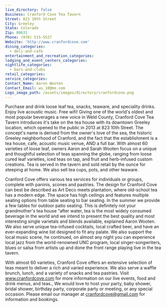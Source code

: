 ```yaml
---
live_directory: false
Business: Cranford Cove Tea Tavern
Street: 823 10th Street
City: Greeley
State: Colorado
Zip: 80631
Phone: (970) 515-5527
Website: 'http://www.cranfordcove.com'
dining_categories:
  - deli-and-cafe
entertainment_and_recreation_categories:
lodging_and_event_centers_categories:
nightlife_categories:
  - bars-and-clubs
retail_categories:
service_categories:
Contact_Name: Aaron Wooten
Contact_Email: wu_10@me.com
Logo_image_path: /assets/images/directory/cranfordcove.png
---
```



Purchase and drink loose leaf tea, snacks, teaware, and speciality drinks. Enjoy live acoustic music. Free wifi! Giving one of the world's oldest and most popular beverages a new voice in Weld County, Cranford Cove Tea Tavern introduces it's take on the tea house with its downtown Greeley location, which opened to the public in 2013 at 823 10th Street. The concept's name is derived from the owner's love of the sea, the historic Greeley neighborhood of Cranford, and the fact that the establishment is a tea house, cafe, acoustic music venue, AND a full bar. With almost 60 varieties of loose leaf, owners Aaron and Sarah Wooten focus on a unique and thoughtful selection of teas spanning the globe, ranging from loose cured leaf varieties, iced teas on tap, and fruit and herb-infused custom creations. Tea is served in the tavern and sold retail by the ounce for steeping at home. We also sell tea cups, pots, and other teaware.

Cranford Cove offers various tea services for individuals or groups, complete with paninis, scones and pastries. The design for Cranford Cove can best be described as Art Deco meets plantation, where old-school tea has a modern edge. The space has high ceilings and features multiple seating options from table seating to bar seating. In the summer we provide a few tables for outdoor patio seating. This is definitely not your grandmother's tea house “after water, tea is the most widely consumed beverage in the world and we intend to present the best quality and most interesting single varietals and blends available, explained Aaron Wooten. We also serve unique tea-infused cocktails, local crafted beer, and have an ever-expanding wine list designed to fit any palate. We also support the local music scene, he continued, on almost any night you can experience local jazz from the world-renowned UNC program, local singer-songwriters, blues or salsa from artists up and done the front range playing live in the tea tavern.

With almost 60 varieties, Cranford Cove offers an extensive selection of teas meant to deliver a rich and varied experience. We also serve a waffle brunch, lunch, and a variety of snacks and tea pastries. Visit www.cranfordcove.com for more information on our live events, food and drink menus, and teas., We would love to host your party, baby shower, bridal shower, birthday party, corporate party or meeting, or any special occasion. Please email our manager at cranfordcove@gmail.com for information and bookings.